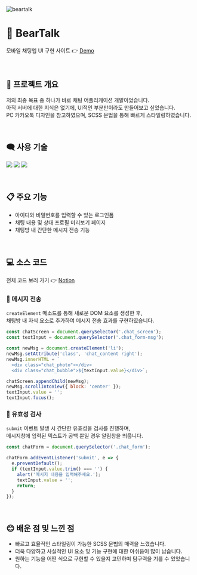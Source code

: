 ![beartalk](https://user-images.githubusercontent.com/110226567/216779047-26492282-58ae-47d0-a7bc-48532d2b1007.png)

# 🐻 BearTalk

모바일 채팅엡 UI 구현 사이트 👉 [Demo](https://imjone.github.io/bear-talk/)

<br />

## 📢 프로젝트 개요

저의 최종 목표 중 하나가 바로 채팅 어플리케이션 개발이었습니다.<br />
아직 서버에 대한 지식은 없기에, UI적인 부분만이라도 만들어보고 싶었습니다.<br />
PC 카카오톡 디자인을 참고하였으며, SCSS 문법을 통해 빠르게 스타일링하였습니다.

<br />

## 🗨️ 사용 기술

<p>
  <img src="https://img.shields.io/badge/HTML-E34F26?style=flat-square&logo=HTML5&logoColor=white"/>
  <img src="https://img.shields.io/badge/SCSS-CC6699?style=flat-square&logo=Sass&logoColor=white"/>
  <img src="https://img.shields.io/badge/JavaScript-f7df1e?style=flat-square&logo=JavaScript&logoColor=white"/>
</p>

<br />

## 📋 주요 기능

- 아이디와 비밀번호를 입력할 수 있는 로그인폼
- 채팅 내용 및 상대 프로필 미리보기 페이지
- 채팅방 내 간단한 메시지 전송 기능

<br />

## 💻 소스 코드

전체 코드 보러 가기 👉 [Notion](https://imjone.notion.site/BearTalk-31aa513be24941818f2ee5c65ec71eef)

### 📍 메시지 전송

`createElement` 메소드를 통해 새로운 DOM 요소를 생성한 후,<br />
채팅방 내 자식 요소로 추가하여 메시지 전송 효과를 구현하였습니다.

```javascript
const chatScreen = document.querySelector('.chat_screen');
const textInput = document.querySelector('.chat_form-msg');

const newMsg = document.createElement('li');
newMsg.setAttribute('class', 'chat_content right');
newMsg.innerHTML = `
  <div class="chat_photo"></div>
  <div class="chat_bubble">${textInput.value}</div>`;

chatScreen.appendChild(newMsg);
newMsg.scrollIntoView({ block: 'center' });
textInput.value = '';
textInput.focus();
```

### 📍 유효성 검사

`submit` 이벤트 발생 시 간단한 유효성을 검사를 진행하며,<br />
메시지창에 입력된 텍스트가 공백 뿐일 경우 알림창을 띄웁니다.

```javascript
const chatForm = document.querySelector('.chat_form');

chatForm.addEventListener('submit', e => {
  e.preventDefault();
  if (textInput.value.trim() === '') {
    alert('메시지 내용을 입력해주세요.');
    textInput.value = '';
    return;
  }
});
```

<br />

## 😊 배운 점 및 느낀 점

- 빠르고 효율적인 스타일링이 가능한 SCSS 문법의 매력을 느꼈습니다.
- 더욱 다양하고 사실적인 UI 요소 및 기능 구현에 대한 아쉬움이 많이 남습니다.
- 원하는 기능을 어떤 식으로 구현할 수 있을지 고민하며 탐구력을 기를 수 있었습니다.
